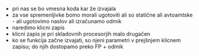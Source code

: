 - pri nas se bo vmesna koda kar že izvajala
- za vse spremenljivke bomo morali ugotoviti ali so statične ali avtoamtske - ali ugotovimo naslov ali izračunamo odmik
- naredimo klicni zapis
- klicni zapis je pri skladovnih procesorjih malo drugačen
- ko se funkcija začne izvajati, so njeni parametri v prejšnjem klicnem zapisu; do njih dostopamo preko FP + odmik